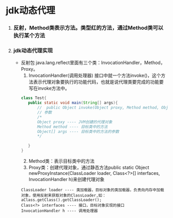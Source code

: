 # jdk动态代理

1) ### 反射，Method类表示方法。类型红的方法，通过Method类可以执行某个方法
2) ### jdk动态代理实现
   * 反射包 java.lang.reflect里面有三个类：InvocationHandler，Method，Proxy。
     1) InvocationHandler(调用处理器) 接口中就一个方法invoke()，这个方法表示代理对象要执行的功能代码，也就是说代理类要完成的功能要写在invoke方法中。
     ```java
     class Test{
        public static void main(String[] args){
            //  public Object invoke(Object proxy, Method method, Object[] args)
            // 参数
            /*
            Object proxy ---- JVM创建的代理对象
            Method method ---- 目标类中的方法
            Object[] args ---- 目标类中的方法的参数
            */
            
        }
     }
     ```
     2) Method类：表示目标类中的方法 
     3) Proxy类：创建代理对象，通过静态方法public static Object newProxyInstance(ClassLoader loader, Class<?>[] interfaces, InvocationHandler h)来创建代理对象
     ```text
     ClassLoader loader ---- 类加载器，目标对象的类加载器，负责向内存中加载对象，使用反射来获取对象的ClassLoader,如：aClass.getClass().getClassLoader();
     Class<?> interfaces ---- 接口，目标对象实现的接口
     InvocationHandler h ---- 调用处理器
     ```
     